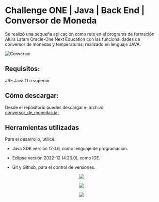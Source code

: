 <h1 align:"center"> Challenge ONE | Java | Back End | Conversor de Moneda </h1>


Se realizó una pequeña aplicación como reto en el programa de formación Alura Latam Oracle-One Next Education con las funcionalidades de conversor de monedas y temperaturas; realizado en lenguaje JAVA.


![Conversor](https://user-images.githubusercontent.com/122754085/233480729-44d75347-4c55-4208-8a56-69883f203dda.gif)


## Requisitos:
JRE Java 11 o superior


## Cómo descargar:

Desde el repositorio puedes descargar el archivo [conversor_de_monedas.jar](https://github.com/tecdasystem/Conversor/raw/main/Conversor/conversor_de_moneda.jar)


## Herramientas utilizadas

Para el desarrollo, utilicé:

- Java SDK versión 17.0.6, como lenguaje de programación.

- Eclipse versión 2022-12 (4.26.0), como IDE.

- Git y Github, para el control de versiones.

<p align="center">
<img src="https://user-images.githubusercontent.com/122754085/233482640-6af08397-be82-458a-bb77-1c896102b5a0.png">
</p>

<p align="center">
<img src="https://user-images.githubusercontent.com/122754085/233507244-9da8274e-b646-44b4-bc17-41fe6a3acce6.png">
</p>

<p align="center">
<img src="https://user-images.githubusercontent.com/122754085/233507520-f915e302-0778-4d86-ad5a-a26899e1c122.png">
</p>
